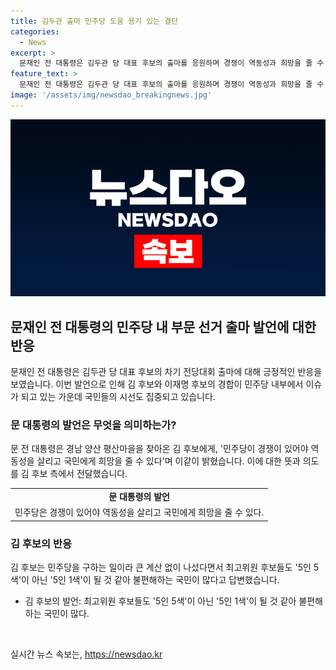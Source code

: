 ```yaml
---
title: 김두관 출마 민주당 도움 용기 있는 결단
categories:
  - News
excerpt: >
  문재인 전 대통령은 김두관 당 대표 후보의 출마를 응원하며 경쟁이 역동성과 희망을 줄 수 있다고 강조했다. 이재명 후보와의 선의의 경쟁으로 의미 있는 성과를 달라는 당부도 전했다. 김 후보는 민주당을 위한 일이라며 다양한 의견이 아닌 한 가지 색으로 통일돼야 한다는 국민들의 불편함을 언급했다.
feature_text: >
  문재인 전 대통령은 김두관 당 대표 후보의 출마를 응원하며 경쟁이 역동성과 희망을 줄 수 있다고 강조했다. 이재명 후보와의 선의의 경쟁으로 의미 있는 성과를 달라는 당부도 전했다. 김 후보는 민주당을 위한 일이라며 다양한 의견이 아닌 한 가지 색으로 통일돼야 한다는 국민들의 불편함을 언급했다.
image: '/assets/img/newsdao_breakingnews.jpg'
---
```


<p><img src="/assets/img/newsdao_breakingnews.jpg" alt="cryptoinkorea 속보" /></p>

<h2 data-ke-size="size26">문재인 전 대통령의 민주당 내 부문 선거 출마 발언에 대한 반응</h2>

<p data-ke-size="size16">문재인 전 대통령은 김두관 당 대표 후보의 차기 전당대회 출마에 대해 긍정적인 반응을 보였습니다. 이번 발언으로 인해 김 후보와 이재명 후보의 경합이 민주당 내부에서 이슈가 되고 있는 가운데 국민들의 시선도 집중되고 있습니다.</p>

<h3>문 대통령의 발언은 무엇을 의미하는가?</h3>

<p data-ke-size="size16">문 전 대통령은 경남 양산 평산마을을 찾아온 김 후보에게, '민주당이 경쟁이 있어야 역동성을 살리고 국민에게 희망을 줄 수 있다'며 이같이 밝혔습니다. 이에 대한 뜻과 의도를 김 후보 측에서 전달했습니다.</p>

<table>
    <tr>
        <td style="text-align: center; height: 17px;"><b>문 대통령의 발언</b></td>
    </tr>
    <tr>
        <td style="text-align: center; height: 17px;">민주당은 경쟁이 있어야 역동성을 살리고 국민에게 희망을 줄 수 있다.</td>
    </tr>
</table>

<h3>김 후보의 반응</h3>

<p data-ke-size="size16">김 후보는 민주당을 구하는 일이라 큰 계산 없이 나섰다면서 최고위원 후보들도 '5인 5색'이 아닌 '5인 1색'이 될 것 같아 불편해하는 국민이 많다고 답변했습니다.</p>

<ul>
    <li>김 후보의 발언: 최고위원 후보들도 '5인 5색'이 아닌 '5인 1색'이 될 것 같아 불편해하는 국민이 많다.</li>
</ul>

<p data-ke-size="size16">&nbsp;</p>
실시간 뉴스 속보는, <a href="https://newsdao.kr" rel="dofollow">https://newsdao.kr</a>


